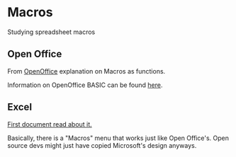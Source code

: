# Macros

Studying spreadsheet macros

## Open Office

From
 [OpenOffice](https://wiki.openoffice.org/wiki/Documentation/OOo3_User_Guides/Calc_Guide/Write_your_own_functions)
explanation on Macros as functions.

Information on OpenOffice BASIC can be found [here](https://wiki.openoffice.org/wiki/Documentation/BASIC_Guide/Language).

## Excel

[First document read about it.](https://en.wikibooks.org/wiki/Excel_VBA#Making_an_XLA)

Basically, there is a "Macros" menu that works just like Open Office's. Open source devs might just have copied Microsoft's design anyways.
